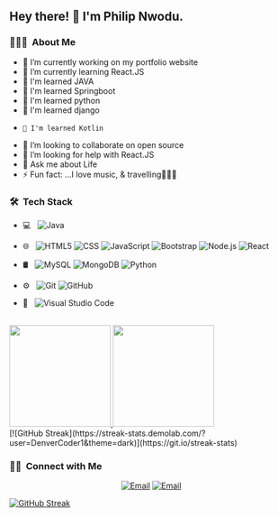 <h2> Hey there! 👋 I'm Philip Nwodu.</h2>

<h3> 👨🏻‍💻 &nbsp;About Me </h3>


- 🔭 I’m currently working on my portfolio website
- 🌱 I’m currently learning React.JS
- 🌱 I'm learned JAVA
-  🌱 I'm learned Springboot
-   🌱 I'm learned python
-    🌱 I'm learned django
-     🌱 I'm learned Kotlin
- 👯 I’m looking to collaborate on open source
- 🤔 I’m looking for help with React.JS
- 💬 Ask me about Life
- ⚡ Fun fact: ...I love music, & travelling🎸🎸🎸

<h3> 🛠 &nbsp;Tech Stack</h3>

- 💻 &nbsp;
  ![Java](https://img.shields.io/badge/-Java-333333?style=flat&logo=Java&logoColor=007396)
- 🌐 &nbsp;
  ![HTML5](https://img.shields.io/badge/-HTML5-333333?style=flat&logo=HTML5)
  ![CSS](https://img.shields.io/badge/-CSS-333333?style=flat&logo=CSS3&logoColor=1572B6)
  ![JavaScript](https://img.shields.io/badge/-JavaScript-333333?style=flat&logo=javascript)
  ![Bootstrap](https://img.shields.io/badge/-Bootstrap-333333?style=flat&logo=bootstrap&logoColor=563D7C)
  ![Node.js](https://img.shields.io/badge/-Node.js-333333?style=flat&logo=node.js)
  ![React](https://img.shields.io/badge/-React-333333?style=flat&logo=react)
- 🛢 &nbsp;
  ![MySQL](https://img.shields.io/badge/-MySQL-333333?style=flat&logo=mysql)
  ![MongoDB](https://img.shields.io/badge/-MongoDB-333333?style=flat&logo=mongodb)
  ![Python](https://img.shields.io/badge/-Python-333333?style=flat&logo=python)
    
- ⚙️ &nbsp;
  ![Git](https://img.shields.io/badge/-Git-333333?style=flat&logo=git)
  ![GitHub](https://img.shields.io/badge/-GitHub-333333?style=flat&logo=github)
- 🔧 &nbsp;
  ![Visual Studio Code](https://img.shields.io/badge/-Visual%20Studio%20Code-333333?style=flat&logo=visual-studio-code&logoColor=007ACC)

<br/>

<a href="https://github.com/mightyfaour/mightyfaour">
  <img height="180em" src="https://github-readme-stats.vercel.app/api?username=mightyfavour&theme=buefy&show_icons=true" />
  <img height="180em" src="https://github-readme-stats.vercel.app/api/top-langs/?username=mightyfaour&theme=buefy&layout=compact" />
</a>

<br/>
[![GitHub Streak](https://streak-stats.demolab.com/?user=DenverCoder1&theme=dark)](https://git.io/streak-stats)
<h3> 🤝🏻 &nbsp;Connect with Me </h3>

<p align="center">
<a href="https://www.linkedin.com/in/philip-nwodu-001250100/" src="https://img.shields.io/badge/LinkedIn-Philip-blue?style=flat-square&logo=linkedin"></a>
<a href="mailto:mails2philipnwodu@gmail.com"><img alt="Email" src="https://img.shields.io/badge/Email-mails2philipnwodu@gmail.com-blue?style=flat-square&logo=gmail"></a>
<a href="mailto:tech4phil@outlook.com"><img alt="Email" src="[https://img.shields.io/badge/Email-tech4phil@outlook.com-blue?style=flat-square&logo=gm](https://account.microsoft.com/profile/?refd=outlook.live.com)"></a>
</p>

[![GitHub Streak](http://github-readme-streak-stats.herokuapp.com?user=mightyfaour&theme=onedark_duo&background=085707&border=4F73DD&fire=16DDB2)](https://git.io/streak-stats)



